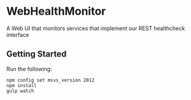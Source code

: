 # WebHealthMonitor
A Web UI that monitors services that implement our REST healthcheck interface

## Getting Started

Run the following:
```
npm config set msvs_version 2012
npm install
gulp watch
```
